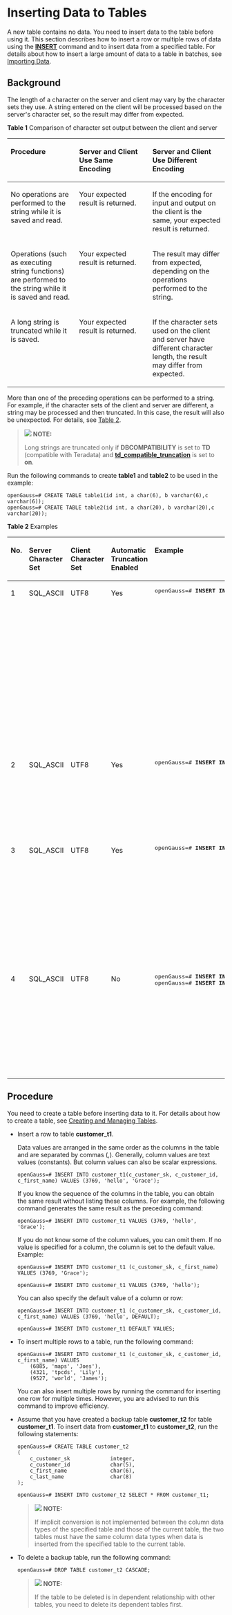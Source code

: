 # Inserting Data to Tables<a name="EN-US_TOPIC_0289900995"></a>

A new table contains no data. You need to insert data to the table before using it. This section describes how to insert a row or multiple rows of data using the  **[INSERT](../SQLReference/insert.md)**  command and to insert data from a specified table. For details about how to insert a large amount of data to a table in batches, see  [Importing Data](../DatabaseOMGuide/importing-data.md).

## Background<a name="en-us_topic_0283137618_en-us_topic_0237120300_en-us_topic_0059779039_s0ba8d61b4741479585fa6c86df04bad1"></a>

The length of a character on the server and client may vary by the character sets they use. A string entered on the client will be processed based on the server's character set, so the result may differ from expected.

**Table  1**  Comparison of character set output between the client and server

<a name="en-us_topic_0283137618_en-us_topic_0237120300_en-us_topic_0059779039_t49e6b6005b0249a9ad3f28a3039986bb"></a>
<table><thead align="left"><tr id="en-us_topic_0283137618_en-us_topic_0237120300_en-us_topic_0059779039_r7c6d804b06124cac81f2442c1bc49ef7"><th class="cellrowborder" valign="top" width="31.45%" id="mcps1.2.4.1.1"><p id="en-us_topic_0283137618_en-us_topic_0237120300_en-us_topic_0059779039_a609b2d691cbb40429289b3e090272327"><a name="en-us_topic_0283137618_en-us_topic_0237120300_en-us_topic_0059779039_a609b2d691cbb40429289b3e090272327"></a><a name="en-us_topic_0283137618_en-us_topic_0237120300_en-us_topic_0059779039_a609b2d691cbb40429289b3e090272327"></a>Procedure</p>
</th>
<th class="cellrowborder" valign="top" width="33.71%" id="mcps1.2.4.1.2"><p id="en-us_topic_0283137618_en-us_topic_0237120300_en-us_topic_0059779039_aef37439eba0642ddb7454de84315bf19"><a name="en-us_topic_0283137618_en-us_topic_0237120300_en-us_topic_0059779039_aef37439eba0642ddb7454de84315bf19"></a><a name="en-us_topic_0283137618_en-us_topic_0237120300_en-us_topic_0059779039_aef37439eba0642ddb7454de84315bf19"></a>Server and Client Use Same Encoding</p>
</th>
<th class="cellrowborder" valign="top" width="34.839999999999996%" id="mcps1.2.4.1.3"><p id="en-us_topic_0283137618_en-us_topic_0237120300_en-us_topic_0059779039_ac050a387f69f4c02b774c72a219282e2"><a name="en-us_topic_0283137618_en-us_topic_0237120300_en-us_topic_0059779039_ac050a387f69f4c02b774c72a219282e2"></a><a name="en-us_topic_0283137618_en-us_topic_0237120300_en-us_topic_0059779039_ac050a387f69f4c02b774c72a219282e2"></a>Server and Client Use Different Encoding</p>
</th>
</tr>
</thead>
<tbody><tr id="en-us_topic_0283137618_en-us_topic_0237120300_en-us_topic_0059779039_r716a25ea29ca48398df44e14af99dbdb"><td class="cellrowborder" valign="top" width="31.45%" headers="mcps1.2.4.1.1 "><p id="en-us_topic_0283137618_en-us_topic_0237120300_en-us_topic_0059779039_ae610a6c6ff374567bb9187ece79c9e88"><a name="en-us_topic_0283137618_en-us_topic_0237120300_en-us_topic_0059779039_ae610a6c6ff374567bb9187ece79c9e88"></a><a name="en-us_topic_0283137618_en-us_topic_0237120300_en-us_topic_0059779039_ae610a6c6ff374567bb9187ece79c9e88"></a>No operations are performed to the string while it is saved and read.</p>
</td>
<td class="cellrowborder" valign="top" width="33.71%" headers="mcps1.2.4.1.2 "><p id="en-us_topic_0283137618_en-us_topic_0237120300_en-us_topic_0059779039_adff3506b089549feab2a87a8467891ec"><a name="en-us_topic_0283137618_en-us_topic_0237120300_en-us_topic_0059779039_adff3506b089549feab2a87a8467891ec"></a><a name="en-us_topic_0283137618_en-us_topic_0237120300_en-us_topic_0059779039_adff3506b089549feab2a87a8467891ec"></a>Your expected result is returned.</p>
</td>
<td class="cellrowborder" valign="top" width="34.839999999999996%" headers="mcps1.2.4.1.3 "><p id="en-us_topic_0283137618_en-us_topic_0237120300_en-us_topic_0059779039_a4b6512a21f5647fabff22c53aa48d34c"><a name="en-us_topic_0283137618_en-us_topic_0237120300_en-us_topic_0059779039_a4b6512a21f5647fabff22c53aa48d34c"></a><a name="en-us_topic_0283137618_en-us_topic_0237120300_en-us_topic_0059779039_a4b6512a21f5647fabff22c53aa48d34c"></a>If the encoding for input and output on the client is the same, your expected result is returned.</p>
</td>
</tr>
<tr id="en-us_topic_0283137618_en-us_topic_0237120300_en-us_topic_0059779039_rf4d805d1319b4b1da84eff7cac688047"><td class="cellrowborder" valign="top" width="31.45%" headers="mcps1.2.4.1.1 "><p id="en-us_topic_0283137618_en-us_topic_0237120300_en-us_topic_0059779039_a48e8eb6224a64d47bbc3d0152dea40e9"><a name="en-us_topic_0283137618_en-us_topic_0237120300_en-us_topic_0059779039_a48e8eb6224a64d47bbc3d0152dea40e9"></a><a name="en-us_topic_0283137618_en-us_topic_0237120300_en-us_topic_0059779039_a48e8eb6224a64d47bbc3d0152dea40e9"></a>Operations (such as executing string functions) are performed to the string while it is saved and read.</p>
</td>
<td class="cellrowborder" valign="top" width="33.71%" headers="mcps1.2.4.1.2 "><p id="en-us_topic_0283137618_en-us_topic_0237120300_en-us_topic_0059779039_adb0c77ef95924ead999fecf0708d0bbe"><a name="en-us_topic_0283137618_en-us_topic_0237120300_en-us_topic_0059779039_adb0c77ef95924ead999fecf0708d0bbe"></a><a name="en-us_topic_0283137618_en-us_topic_0237120300_en-us_topic_0059779039_adb0c77ef95924ead999fecf0708d0bbe"></a>Your expected result is returned.</p>
</td>
<td class="cellrowborder" valign="top" width="34.839999999999996%" headers="mcps1.2.4.1.3 "><p id="en-us_topic_0283137618_en-us_topic_0237120300_en-us_topic_0059779039_a24083d955f6844179354617622fca19f"><a name="en-us_topic_0283137618_en-us_topic_0237120300_en-us_topic_0059779039_a24083d955f6844179354617622fca19f"></a><a name="en-us_topic_0283137618_en-us_topic_0237120300_en-us_topic_0059779039_a24083d955f6844179354617622fca19f"></a>The result may differ from expected, depending on the operations performed to the string.</p>
</td>
</tr>
<tr id="en-us_topic_0283137618_en-us_topic_0237120300_en-us_topic_0059779039_r6ec33da20a114e64b50f637c5144b79f"><td class="cellrowborder" valign="top" width="31.45%" headers="mcps1.2.4.1.1 "><p id="en-us_topic_0283137618_en-us_topic_0237120300_en-us_topic_0059779039_af4ec71ef3f2047e987b1baa93ad4fb20"><a name="en-us_topic_0283137618_en-us_topic_0237120300_en-us_topic_0059779039_af4ec71ef3f2047e987b1baa93ad4fb20"></a><a name="en-us_topic_0283137618_en-us_topic_0237120300_en-us_topic_0059779039_af4ec71ef3f2047e987b1baa93ad4fb20"></a>A long string is truncated while it is saved.</p>
</td>
<td class="cellrowborder" valign="top" width="33.71%" headers="mcps1.2.4.1.2 "><p id="en-us_topic_0283137618_en-us_topic_0237120300_en-us_topic_0059779039_ab41c57052d844dd79b1c49b11b6bf0d0"><a name="en-us_topic_0283137618_en-us_topic_0237120300_en-us_topic_0059779039_ab41c57052d844dd79b1c49b11b6bf0d0"></a><a name="en-us_topic_0283137618_en-us_topic_0237120300_en-us_topic_0059779039_ab41c57052d844dd79b1c49b11b6bf0d0"></a>Your expected result is returned.</p>
</td>
<td class="cellrowborder" valign="top" width="34.839999999999996%" headers="mcps1.2.4.1.3 "><p id="en-us_topic_0283137618_en-us_topic_0237120300_en-us_topic_0059779039_a052b3f5c7b504e51a4fa93f81991ac2d"><a name="en-us_topic_0283137618_en-us_topic_0237120300_en-us_topic_0059779039_a052b3f5c7b504e51a4fa93f81991ac2d"></a><a name="en-us_topic_0283137618_en-us_topic_0237120300_en-us_topic_0059779039_a052b3f5c7b504e51a4fa93f81991ac2d"></a>If the character sets used on the client and server have different character length, the result may differ from expected.</p>
</td>
</tr>
</tbody>
</table>

More than one of the preceding operations can be performed to a string. For example, if the character sets of the client and server are different, a string may be processed and then truncated. In this case, the result will also be unexpected. For details, see  [Table 2](#en-us_topic_0283137618_en-us_topic_0237120300_en-us_topic_0059779039_t8b4da148118a4913925a053cd07ca3c0).

>![](public_sys-resources/icon-note.gif) **NOTE:** 
>
>Long strings are truncated only if  **DBCOMPATIBILITY**  is set to  **TD**  \(compatible with Teradata\) and  **[td\_compatible\_truncation](../DataBaseReference/platform-and-client-compatibility.md#en-us_topic_0237124738_en-us_topic_0059779195_sb8212ce57eb9432a972e390f77203b7c)**  is set to  **on**.

Run the following commands to create  **table1**  and  **table2**  to be used in the example:

```
openGauss=# CREATE TABLE table1(id int, a char(6), b varchar(6),c varchar(6));
openGauss=# CREATE TABLE table2(id int, a char(20), b varchar(20),c varchar(20));
```

**Table  2**  Examples

<a name="en-us_topic_0283137618_en-us_topic_0237120300_en-us_topic_0059779039_t8b4da148118a4913925a053cd07ca3c0"></a>
<table><thead align="left"><tr id="en-us_topic_0283137618_en-us_topic_0237120300_en-us_topic_0059779039_r8f6337d2d32445fe96f844a43bd54158"><th class="cellrowborder" valign="top" width="7.520752075207521%" id="mcps1.2.8.1.1"><p id="en-us_topic_0283137618_en-us_topic_0237120300_en-us_topic_0059779039_a964ddab24d0e4e249986a8dc1951a8db"><a name="en-us_topic_0283137618_en-us_topic_0237120300_en-us_topic_0059779039_a964ddab24d0e4e249986a8dc1951a8db"></a><a name="en-us_topic_0283137618_en-us_topic_0237120300_en-us_topic_0059779039_a964ddab24d0e4e249986a8dc1951a8db"></a>No.</p>
</th>
<th class="cellrowborder" valign="top" width="10.101010101010102%" id="mcps1.2.8.1.2"><p id="en-us_topic_0283137618_en-us_topic_0237120300_en-us_topic_0059779039_a5cd43742046e4d319480eb90f64531bd"><a name="en-us_topic_0283137618_en-us_topic_0237120300_en-us_topic_0059779039_a5cd43742046e4d319480eb90f64531bd"></a><a name="en-us_topic_0283137618_en-us_topic_0237120300_en-us_topic_0059779039_a5cd43742046e4d319480eb90f64531bd"></a>Server Character Set</p>
</th>
<th class="cellrowborder" valign="top" width="9.72097209720972%" id="mcps1.2.8.1.3"><p id="en-us_topic_0283137618_en-us_topic_0237120300_en-us_topic_0059779039_aedeec007ed5c4f778abf718a9e7edd7f"><a name="en-us_topic_0283137618_en-us_topic_0237120300_en-us_topic_0059779039_aedeec007ed5c4f778abf718a9e7edd7f"></a><a name="en-us_topic_0283137618_en-us_topic_0237120300_en-us_topic_0059779039_aedeec007ed5c4f778abf718a9e7edd7f"></a>Client Character Set</p>
</th>
<th class="cellrowborder" valign="top" width="12.361236123612361%" id="mcps1.2.8.1.4"><p id="en-us_topic_0283137618_en-us_topic_0237120300_en-us_topic_0059779039_a057b9f2a55fb49d187157bf35bc22158"><a name="en-us_topic_0283137618_en-us_topic_0237120300_en-us_topic_0059779039_a057b9f2a55fb49d187157bf35bc22158"></a><a name="en-us_topic_0283137618_en-us_topic_0237120300_en-us_topic_0059779039_a057b9f2a55fb49d187157bf35bc22158"></a>Automatic Truncation Enabled</p>
</th>
<th class="cellrowborder" valign="top" width="22.882288228822883%" id="mcps1.2.8.1.5"><p id="en-us_topic_0283137618_en-us_topic_0237120300_en-us_topic_0059779039_a9186930615fc4a6282dc148a108b1911"><a name="en-us_topic_0283137618_en-us_topic_0237120300_en-us_topic_0059779039_a9186930615fc4a6282dc148a108b1911"></a><a name="en-us_topic_0283137618_en-us_topic_0237120300_en-us_topic_0059779039_a9186930615fc4a6282dc148a108b1911"></a>Example</p>
</th>
<th class="cellrowborder" valign="top" width="17.54175417541754%" id="mcps1.2.8.1.6"><p id="en-us_topic_0283137618_en-us_topic_0237120300_en-us_topic_0059779039_a41f2efe6974243f1aca2ece4c2c36bdd"><a name="en-us_topic_0283137618_en-us_topic_0237120300_en-us_topic_0059779039_a41f2efe6974243f1aca2ece4c2c36bdd"></a><a name="en-us_topic_0283137618_en-us_topic_0237120300_en-us_topic_0059779039_a41f2efe6974243f1aca2ece4c2c36bdd"></a>Result</p>
</th>
<th class="cellrowborder" valign="top" width="19.87198719871987%" id="mcps1.2.8.1.7"><p id="en-us_topic_0283137618_en-us_topic_0237120300_en-us_topic_0059779039_ad90b0149847945719a7cf226ee66e65f"><a name="en-us_topic_0283137618_en-us_topic_0237120300_en-us_topic_0059779039_ad90b0149847945719a7cf226ee66e65f"></a><a name="en-us_topic_0283137618_en-us_topic_0237120300_en-us_topic_0059779039_ad90b0149847945719a7cf226ee66e65f"></a>Description</p>
</th>
</tr>
</thead>
<tbody><tr id="en-us_topic_0283137618_en-us_topic_0237120300_en-us_topic_0059779039_r79bad4abdb584ec9811f2d57f4a2e3aa"><td class="cellrowborder" valign="top" width="7.520752075207521%" headers="mcps1.2.8.1.1 "><p id="en-us_topic_0283137618_en-us_topic_0237120300_en-us_topic_0059779039_a57d58f1916394d70a2bb1994ef6a884a"><a name="en-us_topic_0283137618_en-us_topic_0237120300_en-us_topic_0059779039_a57d58f1916394d70a2bb1994ef6a884a"></a><a name="en-us_topic_0283137618_en-us_topic_0237120300_en-us_topic_0059779039_a57d58f1916394d70a2bb1994ef6a884a"></a>1</p>
</td>
<td class="cellrowborder" valign="top" width="10.101010101010102%" headers="mcps1.2.8.1.2 "><p id="en-us_topic_0283137618_en-us_topic_0237120300_en-us_topic_0059779039_a646ecdf617024b6a8fd2abe072b09e40"><a name="en-us_topic_0283137618_en-us_topic_0237120300_en-us_topic_0059779039_a646ecdf617024b6a8fd2abe072b09e40"></a><a name="en-us_topic_0283137618_en-us_topic_0237120300_en-us_topic_0059779039_a646ecdf617024b6a8fd2abe072b09e40"></a>SQL_ASCII</p>
</td>
<td class="cellrowborder" valign="top" width="9.72097209720972%" headers="mcps1.2.8.1.3 "><p id="en-us_topic_0283137618_en-us_topic_0237120300_en-us_topic_0059779039_a0c980e260af944d28769d15fbab54cc4"><a name="en-us_topic_0283137618_en-us_topic_0237120300_en-us_topic_0059779039_a0c980e260af944d28769d15fbab54cc4"></a><a name="en-us_topic_0283137618_en-us_topic_0237120300_en-us_topic_0059779039_a0c980e260af944d28769d15fbab54cc4"></a>UTF8</p>
</td>
<td class="cellrowborder" valign="top" width="12.361236123612361%" headers="mcps1.2.8.1.4 "><p id="en-us_topic_0283137618_en-us_topic_0237120300_en-us_topic_0059779039_a67b6f259f2aa4f45b2ae50e991352224"><a name="en-us_topic_0283137618_en-us_topic_0237120300_en-us_topic_0059779039_a67b6f259f2aa4f45b2ae50e991352224"></a><a name="en-us_topic_0283137618_en-us_topic_0237120300_en-us_topic_0059779039_a67b6f259f2aa4f45b2ae50e991352224"></a>Yes</p>
</td>
<td class="cellrowborder" valign="top" width="22.882288228822883%" headers="mcps1.2.8.1.5 "><a name="en-us_topic_0283137618_en-us_topic_0237120300_en-us_topic_0059779039_s2f8d34af767648f298651a83ba1832f8"></a><a name="en-us_topic_0283137618_en-us_topic_0237120300_en-us_topic_0059779039_s2f8d34af767648f298651a83ba1832f8"></a><pre class="screen" codetype="Sql" id="en-us_topic_0283137618_en-us_topic_0237120300_en-us_topic_0059779039_s2f8d34af767648f298651a83ba1832f8">openGauss=# <strong id="b19181638659"><a name="b19181638659"></a><a name="b19181638659"></a><strong id="b0918153817511"><a name="b0918153817511"></a><a name="b0918153817511"></a>INSERT </strong>INTO </strong><em id="i199181381954"><a name="i199181381954"></a><a name="i199181381954"></a>table1 </em><strong id="b15919638558"><a name="b15919638558"></a><a name="b15919638558"></a>VALUES</strong>(<em id="i69192380516"><a name="i69192380516"></a><a name="i69192380516"></a>1,reverse('123AA78'),reverse('123AA78'),reverse('123AA78')</em>);</pre>
</td>
<td class="cellrowborder" valign="top" width="17.54175417541754%" headers="mcps1.2.8.1.6 "><a name="en-us_topic_0283137618_en-us_topic_0237120300_en-us_topic_0059779039_s7e427c1233d0426482fc10a4260d6985"></a><a name="en-us_topic_0283137618_en-us_topic_0237120300_en-us_topic_0059779039_s7e427c1233d0426482fc10a4260d6985"></a><pre class="screen" codetype="Sql" id="en-us_topic_0283137618_en-us_topic_0237120300_en-us_topic_0059779039_s7e427c1233d0426482fc10a4260d6985">id |a|b|c
----+------+------+------
1 | 87| 87| 87</pre>
</td>
<td class="cellrowborder" valign="top" width="19.87198719871987%" headers="mcps1.2.8.1.7 "><p id="en-us_topic_0283137618_en-us_topic_0237120300_en-us_topic_0059779039_a0ddb518579984bc59064121b2d7620ef"><a name="en-us_topic_0283137618_en-us_topic_0237120300_en-us_topic_0059779039_a0ddb518579984bc59064121b2d7620ef"></a><a name="en-us_topic_0283137618_en-us_topic_0237120300_en-us_topic_0059779039_a0ddb518579984bc59064121b2d7620ef"></a>A string is reversed on the server and then truncated. Because character sets used by the server and client are different, character A is displayed in multiple bytes on the server and the result is incorrect.</p>
</td>
</tr>
<tr id="en-us_topic_0283137618_en-us_topic_0237120300_en-us_topic_0059779039_rbd1f7c54c0014dc7928c5db844dbfdfb"><td class="cellrowborder" valign="top" width="7.520752075207521%" headers="mcps1.2.8.1.1 "><p id="en-us_topic_0283137618_en-us_topic_0237120300_en-us_topic_0059779039_a3ee69d13f18f4e3682131b452a28f16c"><a name="en-us_topic_0283137618_en-us_topic_0237120300_en-us_topic_0059779039_a3ee69d13f18f4e3682131b452a28f16c"></a><a name="en-us_topic_0283137618_en-us_topic_0237120300_en-us_topic_0059779039_a3ee69d13f18f4e3682131b452a28f16c"></a>2</p>
</td>
<td class="cellrowborder" valign="top" width="10.101010101010102%" headers="mcps1.2.8.1.2 "><p id="en-us_topic_0283137618_en-us_topic_0237120300_en-us_topic_0059779039_a9b6385d059cc4d7dbde52d28d6fa3b6d"><a name="en-us_topic_0283137618_en-us_topic_0237120300_en-us_topic_0059779039_a9b6385d059cc4d7dbde52d28d6fa3b6d"></a><a name="en-us_topic_0283137618_en-us_topic_0237120300_en-us_topic_0059779039_a9b6385d059cc4d7dbde52d28d6fa3b6d"></a>SQL_ASCII</p>
</td>
<td class="cellrowborder" valign="top" width="9.72097209720972%" headers="mcps1.2.8.1.3 "><p id="en-us_topic_0283137618_en-us_topic_0237120300_en-us_topic_0059779039_a8cb35062bdca4056950c64121ad895af"><a name="en-us_topic_0283137618_en-us_topic_0237120300_en-us_topic_0059779039_a8cb35062bdca4056950c64121ad895af"></a><a name="en-us_topic_0283137618_en-us_topic_0237120300_en-us_topic_0059779039_a8cb35062bdca4056950c64121ad895af"></a>UTF8</p>
</td>
<td class="cellrowborder" valign="top" width="12.361236123612361%" headers="mcps1.2.8.1.4 "><p id="en-us_topic_0283137618_en-us_topic_0237120300_en-us_topic_0059779039_a8f6c74098ecf4db1b407e57f4f56c3bd"><a name="en-us_topic_0283137618_en-us_topic_0237120300_en-us_topic_0059779039_a8f6c74098ecf4db1b407e57f4f56c3bd"></a><a name="en-us_topic_0283137618_en-us_topic_0237120300_en-us_topic_0059779039_a8f6c74098ecf4db1b407e57f4f56c3bd"></a>Yes</p>
</td>
<td class="cellrowborder" valign="top" width="22.882288228822883%" headers="mcps1.2.8.1.5 "><a name="en-us_topic_0283137618_en-us_topic_0237120300_en-us_topic_0059779039_s10628f22d6c74ec19dd691f1f3e7f93b"></a><a name="en-us_topic_0283137618_en-us_topic_0237120300_en-us_topic_0059779039_s10628f22d6c74ec19dd691f1f3e7f93b"></a><pre class="screen" codetype="Sql" id="en-us_topic_0283137618_en-us_topic_0237120300_en-us_topic_0059779039_s10628f22d6c74ec19dd691f1f3e7f93b">openGauss=# <strong id="b5392672611"><a name="b5392672611"></a><a name="b5392672611"></a>INSERT INTO</strong> <em id="i9392167165"><a name="i9392167165"></a><a name="i9392167165"></a>table1</em> <strong id="b13921077616"><a name="b13921077616"></a><a name="b13921077616"></a>VALUES</strong>(<em id="i163921076610"><a name="i163921076610"></a><a name="i163921076610"></a>2,reverse('123A78'),reverse('123A78'),reverse('123A78')</em>);</pre>
</td>
<td class="cellrowborder" valign="top" width="17.54175417541754%" headers="mcps1.2.8.1.6 "><a name="en-us_topic_0283137618_en-us_topic_0237120300_en-us_topic_0059779039_scea3adfd758045f6a99f1dfe675d765e"></a><a name="en-us_topic_0283137618_en-us_topic_0237120300_en-us_topic_0059779039_scea3adfd758045f6a99f1dfe675d765e"></a><pre class="screen" codetype="Sql" id="en-us_topic_0283137618_en-us_topic_0237120300_en-us_topic_0059779039_scea3adfd758045f6a99f1dfe675d765e">id |a|b|c
----+------+------+------
2 | 873| 873| 873</pre>
</td>
<td class="cellrowborder" valign="top" width="19.87198719871987%" headers="mcps1.2.8.1.7 "><p id="en-us_topic_0283137618_en-us_topic_0237120300_en-us_topic_0059779039_ab2492bb3c58d40c79577dcf53213691a"><a name="en-us_topic_0283137618_en-us_topic_0237120300_en-us_topic_0059779039_ab2492bb3c58d40c79577dcf53213691a"></a><a name="en-us_topic_0283137618_en-us_topic_0237120300_en-us_topic_0059779039_ab2492bb3c58d40c79577dcf53213691a"></a>A string is reversed and then automatically truncated. Therefore, the result is unexpected.</p>
</td>
</tr>
<tr id="en-us_topic_0283137618_en-us_topic_0237120300_en-us_topic_0059779039_r0ca5245963b943088323125db9176602"><td class="cellrowborder" valign="top" width="7.520752075207521%" headers="mcps1.2.8.1.1 "><p id="en-us_topic_0283137618_en-us_topic_0237120300_en-us_topic_0059779039_a6ee5508bded2429596788b77f3e2506a"><a name="en-us_topic_0283137618_en-us_topic_0237120300_en-us_topic_0059779039_a6ee5508bded2429596788b77f3e2506a"></a><a name="en-us_topic_0283137618_en-us_topic_0237120300_en-us_topic_0059779039_a6ee5508bded2429596788b77f3e2506a"></a>3</p>
</td>
<td class="cellrowborder" valign="top" width="10.101010101010102%" headers="mcps1.2.8.1.2 "><p id="en-us_topic_0283137618_en-us_topic_0237120300_en-us_topic_0059779039_a93da725aa13949b49fbf46f43e480bd3"><a name="en-us_topic_0283137618_en-us_topic_0237120300_en-us_topic_0059779039_a93da725aa13949b49fbf46f43e480bd3"></a><a name="en-us_topic_0283137618_en-us_topic_0237120300_en-us_topic_0059779039_a93da725aa13949b49fbf46f43e480bd3"></a>SQL_ASCII</p>
</td>
<td class="cellrowborder" valign="top" width="9.72097209720972%" headers="mcps1.2.8.1.3 "><p id="en-us_topic_0283137618_en-us_topic_0237120300_en-us_topic_0059779039_aeee7482292ec4b12b45557c0b8574a48"><a name="en-us_topic_0283137618_en-us_topic_0237120300_en-us_topic_0059779039_aeee7482292ec4b12b45557c0b8574a48"></a><a name="en-us_topic_0283137618_en-us_topic_0237120300_en-us_topic_0059779039_aeee7482292ec4b12b45557c0b8574a48"></a>UTF8</p>
</td>
<td class="cellrowborder" valign="top" width="12.361236123612361%" headers="mcps1.2.8.1.4 "><p id="en-us_topic_0283137618_en-us_topic_0237120300_en-us_topic_0059779039_ae2cb6622bdf645d7aa58e6ba1cc86acc"><a name="en-us_topic_0283137618_en-us_topic_0237120300_en-us_topic_0059779039_ae2cb6622bdf645d7aa58e6ba1cc86acc"></a><a name="en-us_topic_0283137618_en-us_topic_0237120300_en-us_topic_0059779039_ae2cb6622bdf645d7aa58e6ba1cc86acc"></a>Yes</p>
</td>
<td class="cellrowborder" valign="top" width="22.882288228822883%" headers="mcps1.2.8.1.5 "><a name="en-us_topic_0283137618_en-us_topic_0237120300_en-us_topic_0059779039_s5d4b1482713840b186d420eebb2d82ea"></a><a name="en-us_topic_0283137618_en-us_topic_0237120300_en-us_topic_0059779039_s5d4b1482713840b186d420eebb2d82ea"></a><pre class="screen" codetype="Sql" id="en-us_topic_0283137618_en-us_topic_0237120300_en-us_topic_0059779039_s5d4b1482713840b186d420eebb2d82ea">openGauss=# <strong id="b129316352619"><a name="b129316352619"></a><a name="b129316352619"></a>INSERT</strong> <strong id="b1159409610"><a name="b1159409610"></a><a name="b1159409610"></a>INTO</strong> <em id="i9878134518613"><a name="i9878134518613"></a><a name="i9878134518613"></a>table1</em> <strong id="b171653513610"><a name="b171653513610"></a><a name="b171653513610"></a>VALUES</strong>(<em id="i18792657061"><a name="i18792657061"></a><a name="i18792657061"></a>3,'87A123','87A123','87A123'</em>);</pre>
</td>
<td class="cellrowborder" valign="top" width="17.54175417541754%" headers="mcps1.2.8.1.6 "><a name="en-us_topic_0283137618_en-us_topic_0237120300_en-us_topic_0059779039_s2c005fb9719f43a9ad6c5cbd9377536b"></a><a name="en-us_topic_0283137618_en-us_topic_0237120300_en-us_topic_0059779039_s2c005fb9719f43a9ad6c5cbd9377536b"></a><pre class="screen" codetype="Sql" id="en-us_topic_0283137618_en-us_topic_0237120300_en-us_topic_0059779039_s2c005fb9719f43a9ad6c5cbd9377536b">id |   a   |   b   |   c
----+-------+-------+-------
  3 | 87A1 | 87A1 | 87A1</pre>
</td>
<td class="cellrowborder" valign="top" width="19.87198719871987%" headers="mcps1.2.8.1.7 "><p id="en-us_topic_0283137618_en-us_topic_0237120300_en-us_topic_0059779039_aaac79440e68249358d275e4abc21615a"><a name="en-us_topic_0283137618_en-us_topic_0237120300_en-us_topic_0059779039_aaac79440e68249358d275e4abc21615a"></a><a name="en-us_topic_0283137618_en-us_topic_0237120300_en-us_topic_0059779039_aaac79440e68249358d275e4abc21615a"></a>The column length in the string type is an integer multiple of the length in client character encoding. Therefore, the result is correct after truncation.</p>
</td>
</tr>
<tr id="en-us_topic_0283137618_en-us_topic_0237120300_en-us_topic_0059779039_r002a414d979949629390098b1c83b310"><td class="cellrowborder" valign="top" width="7.520752075207521%" headers="mcps1.2.8.1.1 "><p id="en-us_topic_0283137618_en-us_topic_0237120300_en-us_topic_0059779039_en-us_topic_0058966198_p925108316215"><a name="en-us_topic_0283137618_en-us_topic_0237120300_en-us_topic_0059779039_en-us_topic_0058966198_p925108316215"></a><a name="en-us_topic_0283137618_en-us_topic_0237120300_en-us_topic_0059779039_en-us_topic_0058966198_p925108316215"></a>4</p>
</td>
<td class="cellrowborder" valign="top" width="10.101010101010102%" headers="mcps1.2.8.1.2 "><p id="en-us_topic_0283137618_en-us_topic_0237120300_en-us_topic_0059779039_a782e7dcb66d54768a5c527fe08e5afdd"><a name="en-us_topic_0283137618_en-us_topic_0237120300_en-us_topic_0059779039_a782e7dcb66d54768a5c527fe08e5afdd"></a><a name="en-us_topic_0283137618_en-us_topic_0237120300_en-us_topic_0059779039_a782e7dcb66d54768a5c527fe08e5afdd"></a>SQL_ASCII</p>
</td>
<td class="cellrowborder" valign="top" width="9.72097209720972%" headers="mcps1.2.8.1.3 "><p id="en-us_topic_0283137618_en-us_topic_0237120300_en-us_topic_0059779039_abf82f1368ff1409693bebf51139f190f"><a name="en-us_topic_0283137618_en-us_topic_0237120300_en-us_topic_0059779039_abf82f1368ff1409693bebf51139f190f"></a><a name="en-us_topic_0283137618_en-us_topic_0237120300_en-us_topic_0059779039_abf82f1368ff1409693bebf51139f190f"></a>UTF8</p>
</td>
<td class="cellrowborder" valign="top" width="12.361236123612361%" headers="mcps1.2.8.1.4 "><p id="en-us_topic_0283137618_en-us_topic_0237120300_en-us_topic_0059779039_ae4f205a919e5407c916333ce09b6a85c"><a name="en-us_topic_0283137618_en-us_topic_0237120300_en-us_topic_0059779039_ae4f205a919e5407c916333ce09b6a85c"></a><a name="en-us_topic_0283137618_en-us_topic_0237120300_en-us_topic_0059779039_ae4f205a919e5407c916333ce09b6a85c"></a>No</p>
</td>
<td class="cellrowborder" valign="top" width="22.882288228822883%" headers="mcps1.2.8.1.5 "><a name="en-us_topic_0283137618_en-us_topic_0237120300_en-us_topic_0059779039_se4cbf508416e4403b6b69eebc16b185e"></a><a name="en-us_topic_0283137618_en-us_topic_0237120300_en-us_topic_0059779039_se4cbf508416e4403b6b69eebc16b185e"></a><pre class="screen" codetype="Sql" id="en-us_topic_0283137618_en-us_topic_0237120300_en-us_topic_0059779039_se4cbf508416e4403b6b69eebc16b185e">openGauss=# <strong id="b16232174720"><a name="b16232174720"></a><a name="b16232174720"></a>INSERT INTO</strong><em id="i182321471374"><a name="i182321471374"></a><a name="i182321471374"></a> table2 </em><strong id="b1523227777"><a name="b1523227777"></a><a name="b1523227777"></a>VALUES</strong>(<em id="i72331171170"><a name="i72331171170"></a><a name="i72331171170"></a>1,reverse('123AA78'),reverse('123AA78'),reverse('123AA78')</em>);
openGauss=# <strong id="b112961624776"><a name="b112961624776"></a><a name="b112961624776"></a>INSERT INTO</strong><em id="i629792418714"><a name="i629792418714"></a><a name="i629792418714"></a> table2 </em><strong id="b72981224377"><a name="b72981224377"></a><a name="b72981224377"></a>VALUES</strong>(<em id="i1829915241771"><a name="i1829915241771"></a><a name="i1829915241771"></a>2,reverse('123A78'),reverse('123A78'),reverse('123A78')</em>);</pre>
</td>
<td class="cellrowborder" valign="top" width="17.54175417541754%" headers="mcps1.2.8.1.6 "><a name="en-us_topic_0283137618_en-us_topic_0237120300_en-us_topic_0059779039_s4e07674b455a4ce6b22e4f6bd3a89a9d"></a><a name="en-us_topic_0283137618_en-us_topic_0237120300_en-us_topic_0059779039_s4e07674b455a4ce6b22e4f6bd3a89a9d"></a><pre class="screen" codetype="Sql" id="en-us_topic_0283137618_en-us_topic_0237120300_en-us_topic_0059779039_s4e07674b455a4ce6b22e4f6bd3a89a9d">id |a|b|c
----+-------------------+--------+--------
1 | 87 321| 87 321 | 87 321
2 | 87321| 87321| 87321</pre>
</td>
<td class="cellrowborder" valign="top" width="19.87198719871987%" headers="mcps1.2.8.1.7 "><p id="en-us_topic_0283137618_en-us_topic_0237120300_en-us_topic_0059779039_a178d226418174c40a550594ec8562bac"><a name="en-us_topic_0283137618_en-us_topic_0237120300_en-us_topic_0059779039_a178d226418174c40a550594ec8562bac"></a><a name="en-us_topic_0283137618_en-us_topic_0237120300_en-us_topic_0059779039_a178d226418174c40a550594ec8562bac"></a>Similar to the first example, multi-byte characters no longer indicate the original characters after being reversed.</p>
</td>
</tr>
</tbody>
</table>

## Procedure<a name="en-us_topic_0283137618_en-us_topic_0237120300_en-us_topic_0059779039_s0ea62284d1624d93b11cd795f6cd0c91"></a>

You need to create a table before inserting data to it. For details about how to create a table, see  [Creating and Managing Tables](creating-and-managing-tables.md).

-   Insert a row to table  **customer\_t1**.

    Data values are arranged in the same order as the columns in the table and are separated by commas \(,\). Generally, column values are text values \(constants\). But column values can also be scalar expressions.

    ```
    openGauss=# INSERT INTO customer_t1(c_customer_sk, c_customer_id, c_first_name) VALUES (3769, 'hello', 'Grace');
    ```

    If you know the sequence of the columns in the table, you can obtain the same result without listing these columns. For example, the following command generates the same result as the preceding command:

    ```
    openGauss=# INSERT INTO customer_t1 VALUES (3769, 'hello', 'Grace');
    ```

    If you do not know some of the column values, you can omit them. If no value is specified for a column, the column is set to the default value. Example:

    ```
    openGauss=# INSERT INTO customer_t1 (c_customer_sk, c_first_name) VALUES (3769, 'Grace');
    
    openGauss=# INSERT INTO customer_t1 VALUES (3769, 'hello');
    ```

    You can also specify the default value of a column or row:

    ```
    openGauss=# INSERT INTO customer_t1 (c_customer_sk, c_customer_id, c_first_name) VALUES (3769, 'hello', DEFAULT);
    
    openGauss=# INSERT INTO customer_t1 DEFAULT VALUES;
    ```

-   To insert multiple rows to a table, run the following command:

    ```
    openGauss=# INSERT INTO customer_t1 (c_customer_sk, c_customer_id, c_first_name) VALUES 
        (6885, 'maps', 'Joes'),
        (4321, 'tpcds', 'Lily'),
        (9527, 'world', 'James');
    ```

    You can also insert multiple rows by running the command for inserting one row for multiple times. However, you are advised to run this command to improve efficiency.

-   Assume that you have created a backup table  **customer\_t2**  for table  **customer\_t1**. To insert data from  **customer\_t1**  to  **customer\_t2**, run the following statements:

    ```
    openGauss=# CREATE TABLE customer_t2
    (
        c_customer_sk             integer,
        c_customer_id             char(5),
        c_first_name              char(6),
        c_last_name               char(8)
    );
    
    openGauss=# INSERT INTO customer_t2 SELECT * FROM customer_t1;
    ```

    >![](public_sys-resources/icon-note.gif) **NOTE:** 
    >
    >If implicit conversion is not implemented between the column data types of the specified table and those of the current table, the two tables must have the same column data types when data is inserted from the specified table to the current table.

-   To delete a backup table, run the following command:

    ```
    openGauss=# DROP TABLE customer_t2 CASCADE;
    ```

    >![](public_sys-resources/icon-note.gif) **NOTE:** 
    >
    >If the table to be deleted is in dependent relationship with other tables, you need to delete its dependent tables first.


